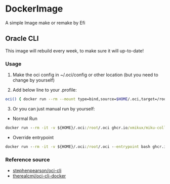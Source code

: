 # DockerImage

A simple Image make or remake by Efi

## Oracle CLI

This image will rebuild every week, to make sure it will up-to-date!

### Usage

1. Make the oci config in ~/.oci/config or other location (but you need to change by yourself)

2. Add below line to your .profile:

```bash
oci() { docker run --rm --mount type=bind,source=$HOME/.oci,target=/root/.oci ghcr.io/xmikux/miku-collection:oci-cli "$@"; }
```

3. Or you can just manual run by yourself:

* Normal Run

```cmd
docker run --rm -it -v ${HOME}/.oci:/root/.oci ghcr.io/xmikux/miku-collection:oci-cli -h
```

* Override entrypoint

```cmd
docker run --rm -it -v ${HOME}/.oci:/root/.oci --entrypoint bash ghcr.io/xmikux/miku-collection:oci-cli
```

### Reference source

* [stephenpearson/oci-cli](https://github.com/stephenpearson/oci-cli)
* [therealcmj/oci-cli-docker](https://github.com/therealcmj/oci-cli-docker)
